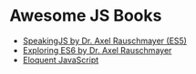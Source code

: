 # Awesome JS Books #

- [SpeakingJS by Dr. Axel Rauschmayer (ES5)](http://speakingjs.com/es5/index.html)
- [Exploring ES6 by Dr. Axel Rauschmayer](http://exploringjs.com/es6/)
- [Eloquent JavaScript](http://eloquentjavascript.net/)
